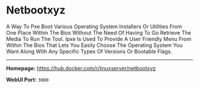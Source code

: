 # Netbootxyz

A Way To Pxe Boot Various Operating System Installers Or Utilities From One Place Within The Bios Without The Need Of Having To Go Retrieve The Media To Run The Tool. Ipxe Is Used To Provide A User Friendly Menu From Within The Bios That Lets You Easily Choose The Operating System You Want Along With Any Specific Types Of Versions Or Bootable Flags.

---

**Homepage:** https://hub.docker.com/r/linuxserver/netbootxyz

**WebUI Port:** `3000`